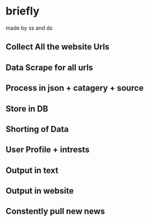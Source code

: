 # briefly 
made by ss and ds

## Collect All the website Urls
## Data Scrape for all urls
## Process in json + catagery + source
## Store in DB
## Shorting of Data
## User Profile + intrests
## Output in text
## Output in website
## Constently pull new news